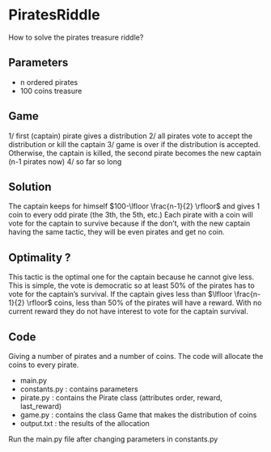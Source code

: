 # PiratesRiddle

How to solve the pirates treasure riddle?

## Parameters
- n ordered pirates
- 100 coins treasure

## Game 
1/ first (captain) pirate gives a distribution
2/ all pirates vote to accept the distribution or kill the captain
3/ game is over if the distribution is accepted. Otherwise, the captain is killed, the second pirate becomes the new captain (n-1 pirates now)
4/ so far so long

## Solution
The captain keeps for himself $100-\lfloor \frac{n-1}{2} \rfloor$ and gives 1 coin to every odd pirate (the 3th, the 5th, etc.)
Each pirate with a coin will vote for the captain to survive because if the don’t, with the new captain having the same tactic, they will be even pirates and get no coin.

## Optimality ?
This tactic is the optimal one for the captain because he cannot give less.
This is simple, the vote is democratic so at least 50% of the pirates has to vote for the captain’s survival. If the captain gives less than $\lfloor \frac{n-1}{2} \rfloor$ coins, less than 50% of the pirates will have a reward. With no current reward they do not have interest to vote for the captain survival.

## Code
Giving a number of pirates and a number of coins. The code will allocate the coins to every pirate.

- main.py 
- constants.py : contains parameters
- pirate.py : contains the Pirate class (attributes order, reward, last_reward)
- game.py : contains the class Game that makes the distribution of coins
- output.txt : the results of the allocation


Run the main.py file after changing parameters in constants.py